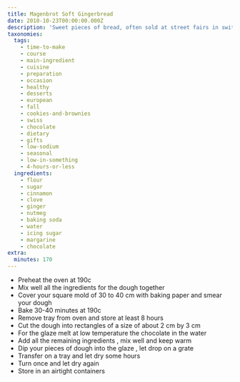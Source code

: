```yaml
---
title: Magenbrot Soft Gingerbread
date: 2010-10-23T00:00:00.000Z
description: 'Sweet pieces of bread, often sold at street fairs in switzerland'
taxonomies:
  tags:
    - time-to-make
    - course
    - main-ingredient
    - cuisine
    - preparation
    - occasion
    - healthy
    - desserts
    - european
    - fall
    - cookies-and-brownies
    - swiss
    - chocolate
    - dietary
    - gifts
    - low-sodium
    - seasonal
    - low-in-something
    - 4-hours-or-less
  ingredients:
    - flour
    - sugar
    - cinnamon
    - clove
    - ginger
    - nutmeg
    - baking soda
    - water
    - icing sugar
    - margarine
    - chocolate
extra:
  minutes: 170
---
```

 - Preheat the oven at 190c
 - Mix well all the ingredients for the dough together
 - Cover your square mold of 30 to 40 cm with baking paper and smear your dough
 - Bake 30-40 minutes at 190c
 - Remove tray from oven and store at least 8 hours
 - Cut the dough into rectangles of a size of about 2 cm by 3 cm
 - For the glaze melt at low temperature the chocolate in the water
 - Add all the remaining ingredients , mix well and keep warm
 - Dip your pieces of dough into the glaze , let drop on a grate
 - Transfer on a tray and let dry some hours
 - Turn once and let dry again
 - Store in an airtight containers
